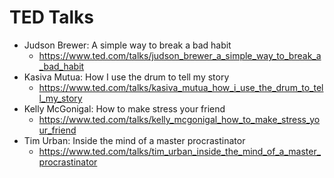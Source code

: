 # TED Talks
* Judson Brewer: A simple way to break a bad habit
  * https://www.ted.com/talks/judson_brewer_a_simple_way_to_break_a_bad_habit
* Kasiva Mutua: How I use the drum to tell my story
  * https://www.ted.com/talks/kasiva_mutua_how_i_use_the_drum_to_tell_my_story
* Kelly McGonigal: How to make stress your friend
  * https://www.ted.com/talks/kelly_mcgonigal_how_to_make_stress_your_friend
* Tim Urban: Inside the mind of a master procrastinator
  * https://www.ted.com/talks/tim_urban_inside_the_mind_of_a_master_procrastinator
